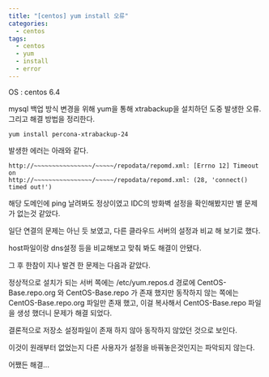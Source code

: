 ```yaml
---
title: "[centos] yum install 오류"
categories:
  - centos
tags:
  - centos
  - yum
  - install
  - error
---
```


OS : centos 6.4

mysql 백업 방식 변경을 위해 yum을 통해 xtrabackup을 설치하던 도중 발생한 오류. 그리고 해결 방법을 정리한다.

```
yum install percona-xtrabackup-24
```

발생한 에러는 아래와 같다.

```
http://~~~~~~~~~~~~~~~~/~~~~~/repodata/repomd.xml: [Errno 12] Timeout on 
http://~~~~~~~~~~~~~~~~/~~~~~/repodata/repomd.xml: (28, 'connect() timed out!')
``` 

해당 도메인에 ping 날려봐도 정상이였고
IDC의 방화벽 설정을 확인해봤지만 별 문제가 없는것 같았다.

일단 연결의 문제는 아닌 듯 보였고, 
다른 클라우드 서버의 설정과 비교 해 보기로 했다.

host파일이랑 dns설정 등을 비교해보고 맞춰 봐도 해결이 안됐다.
 
그 후 한참이 지나 발견 한 문제는 다음과 같았다.

정상적으로 설치가 되는 서버 쪽에는 /etc/yum.repos.d 경로에 CentOS-Base.repo.org 와 CentOS-Base.repo 가 존재 했지만 
동작하지 않는 쪽에는 CentOS-Base.repo.org 파일만 존재 했고, 이걸 복사해서 CentOS-Base.repo 파일을 생성 했더니 문제가 해결 되었다.

결론적으로 저장소 설정파일이 존재 하지 않아 동작하지 않았던 것으로 보인다.

이것이 원래부터 없었는지 다른 사용자가 설정을 바꿔놓은것인지는 파악되지 않는다.

어쨌든 해결...
